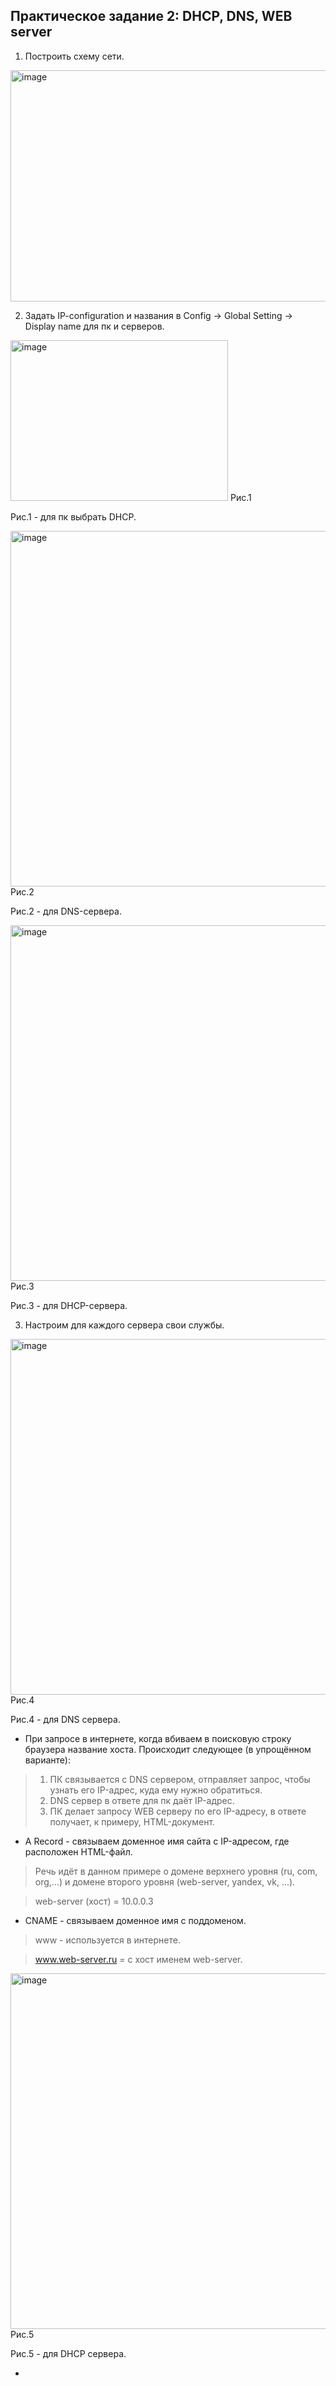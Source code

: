 ## Практическое задание 2: DHCP, DNS, WEB server

1. Построить схему сети.
   
<img width="558" height="370" alt="image" src="https://github.com/user-attachments/assets/9daafb87-d2b3-4775-bfdb-cd657f922dba" />

2. Задать IP-configuration и названия в Config -> Global Setting -> Display name для пк и серверов.

<img width="348" height="257" alt="image" src="https://github.com/user-attachments/assets/24bb33fe-fb85-451e-b10f-6f364b4bdebc" /> Рис.1

Рис.1 - для пк выбрать DHCP.

<img width="639" height="569" alt="image" src="https://github.com/user-attachments/assets/30aee347-3a7d-4e28-97f7-8424ac94f070" /> Рис.2

Рис.2 - для DNS-сервера.

<img width="639" height="569" alt="image" src="https://github.com/user-attachments/assets/d526f330-1916-4ab7-815b-4fada4c7c941" /> Рис.3

Рис.3 - для DHCP-сервера.

3. Настроим для каждого сервера свои службы.

<img width="639" height="569" alt="image" src="https://github.com/user-attachments/assets/2a81b629-13dd-492b-a5bd-b8c3f1ba0e1f" /> Рис.4

Рис.4 - для DNS сервера.

* При запросе в интернете, когда вбиваем в поисковую строку браузера название хоста. Происходит следующее (в упрощённом варианте):

> 1. ПК связывается с DNS сервером, отправляет запрос, чтобы узнать его IP-адрес, куда ему нужно обратиться.
> 2. DNS сервер в ответе для пк даёт IP-адрес.
> 3. ПК делает запросу WEB серверу по его IP-адресу, в ответе получает, к примеру, HTML-документ.

* A Record - связываем доменное имя сайта с IP-адресом, где расположен HTML-файл.

> Речь идёт в данном примере о домене верхнего уровня (ru, com, org,...) и домене второго уровня (web-server, yandex, vk, ...).

> web-server (хост) = 10.0.0.3 

* CNAME - связываем доменное имя с поддоменом.

> www - используется в интернете.

> www.web-server.ru = c хост именем web-server.

<img width="639" height="569" alt="image" src="https://github.com/user-attachments/assets/aa5e3ff2-1297-431d-bc28-11346d66fcb5" /> Рис.5

Рис.5 - для DHCP сервера.

* 

















